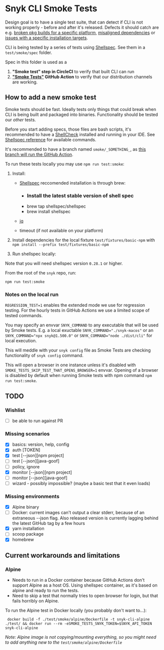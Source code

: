 # Snyk CLI Smoke Tests

Design goal is to have a single test suite, that can detect if CLI is not working properly - before and after it's released. Defects it should catch are e.g. [broken pkg builds for a specific platform](https://github.com/snyk/snyk/issues/670), [misaligned dependencies](https://github.com/snyk/snyk/issues/1261) or [issues with a specific installation targets](https://github.com/snyk/snyk/issues/1270).

CLI is being tested by a series of tests using [Shellspec](https://shellspec.info). See them in a `test/smoke/spec` folder.

Spec in this folder is used as a

1. **"Smoke test" step in CircleCI** to verify that built CLI can run
2. **["Smoke Tests"](https://github.com/snyk/snyk/actions?query=workflow%3A%22Smoke+Tests%22) GitHub Action** to verify that our distribution channels are working.

## How to add a new smoke test

Smoke tests should be fast. Ideally tests only things that could break when CLI is being built and packaged into binaries. Functionality should be tested our _other_ tests.

Before you start adding specs, those files are bash scripts, it's recommended to have a [ShellCheck](https://www.shellcheck.net) installed and running in your IDE. See [Shellspec reference](https://github.com/shellspec/shellspec/blob/master/docs/references.md#expectation) for available commands.

It's recommended to have a branch named `smoke/_SOMETHING_`, as [this branch will run the GitHub Action](https://github.com/snyk/snyk/blob/f35f39e96ef7aa69b22a846315dda015b12a4564/.github/workflows/smoke-tests.yml#L3-L5).

To run these tests locally you may use `npm run test:smoke`:

1. Install:

   - [Shellspec](https://shellspec.info) reccomended installation is through brew:

     - ### Install the latest stable version of shell spec
     - brew tap shellspec/shellspec
     - brew install shellspec

   - [jq](https://stedolan.github.io/jq/)
   - timeout (if not available on your platform)

2. Install dependencies for the local fixture `test/fixtures/basic-npm` with `npm install --prefix test/fixtures/basic-npm`

3. Run shellspec locally:

Note that you will need shellspec version `0.28.1` or higher.

From the root of the `snyk` repo, run:

```sh
npm run test:smoke
```

### Notes on the local run

`REGRESSION_TEST=1` enables the extended mode we use for regression testing. For the hourly tests in GitHub Actions we use a limited scope of tested commands.

You may specify an envvar `SNYK_COMMAND` to any executable that will be used by Smoke tests. E.g. a local exuctable `SNYK_COMMAND="./snyk-macos"` or an `SNYK_COMMAND="npx snyk@1.500.0"` or `SNYK_COMMAND="node ./dist/cli"` for local execution.

This will meddle with your `snyk config` file as Smoke Tests are checking functionality of `snyk config` command.

This will open a browser in one instance unless it's disabled with `SMOKE_TESTS_SKIP_TEST_THAT_OPENS_BROWSER=1` envvar. Opening of a browser is disabled by default when running Smoke tests with npm command `npm run test:smoke`.

## TODO

### Wishlist

- [ ] be able to run against PR

### Missing scenarios

- [x] basics: version, help, config
- [x] auth [TOKEN]
- [x] test [--json][npm project]
- [ ] test [--json][java-goof]
- [ ] policy, ignore
- [x] monitor [--json][npm project]
- [ ] monitor [--json][java-goof]
- [ ] wizard - possibly impossible? (maybe a basic test that it even loads)

### Missing environments

- [x] Alpine binary
- [ ] Docker: current images can't output a clear stderr, because of an extraneous --json flag. Also released version is currently lagging behind the latest GitHub tag by a few hours
- [x] yarn installation
- [ ] scoop package
- [x] homebrew

## Current workarounds and limitations

### Alpine

- Needs to run in a Docker container because GitHub Actions don't support Alpine as a host OS. Using shellspec container, as it's based on alpine and ready to run the tests.
- Need to skip a test that normally tries to open browser for login, but that fails horribly on Alpine.

To run the Alpine test in Docker locally (you probably don't want to…):

```
 docker build -f ./test/smoke/alpine/Dockerfile -t snyk-cli-alpine ./test/ && docker run --rm -eSMOKE_TESTS_SNYK_TOKEN=$SNYK_API_TOKEN snyk-cli-alpine
```

_Note: Alpine image is not copying/mounting everything, so you might need to add anything new to the `test/smoke/alpine/Dockerfile`_
